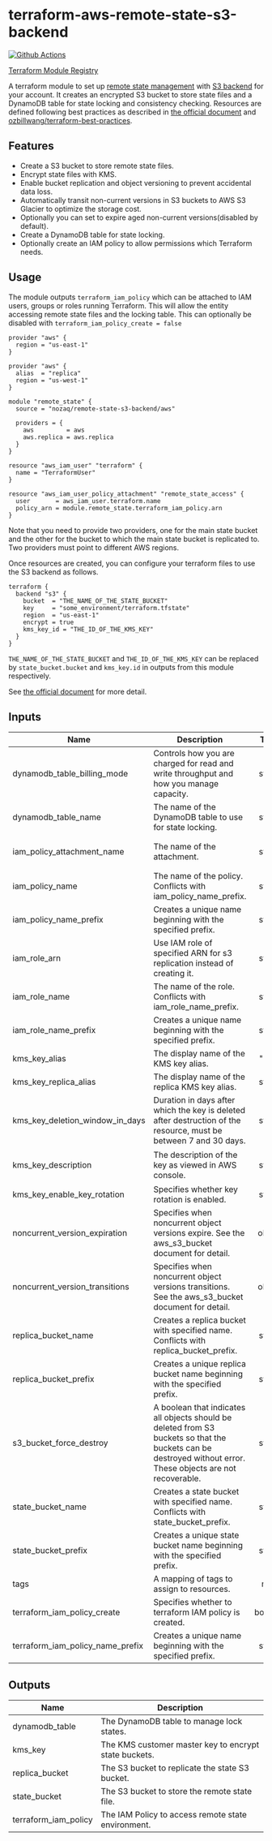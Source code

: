 # terraform-aws-remote-state-s3-backend

[![Github Actions](https://github.com/nozaq/terraform-aws-remote-state-s3-backend/workflows/Terraform/badge.svg)](https://github.com/nozaq/terraform-aws-remote-state-s3-backend/actions?workflow=Terraform)

[Terraform Module Registry](https://registry.terraform.io/modules/nozaq/remote-state-s3-backend/aws)

A terraform module to set up [remote state management](https://www.terraform.io/docs/state/remote.html) with [S3 backend](https://www.terraform.io/docs/backends/types/s3.html) for your account. It creates an encrypted S3 bucket to store state files and a DynamoDB table for state locking and consistency checking.
Resources are defined following best practices as described in [the official document](https://www.terraform.io/docs/backends/types/s3.html#multi-account-aws-architecture) and [ozbillwang/terraform-best-practices](https://github.com/ozbillwang/terraform-best-practices).

## Features

- Create a S3 bucket to store remote state files.
- Encrypt state files with KMS.
- Enable bucket replication and object versioning to prevent accidental data loss.
- Automatically transit non-current versions in S3 buckets to AWS S3 Glacier to optimize the storage cost.
- Optionally you can set to expire aged non-current versions(disabled by default).
- Create a DynamoDB table for state locking.
- Optionally create an IAM policy to allow permissions which Terraform needs.

## Usage

The module outputs `terraform_iam_policy` which can be attached to IAM users, groups or roles running Terraform. This will allow the entity accessing remote state files and the locking table. This can optionally be disabled with `terraform_iam_policy_create = false`

```hcl
provider "aws" {
  region = "us-east-1"
}

provider "aws" {
  alias  = "replica"
  region = "us-west-1"
}

module "remote_state" {
  source = "nozaq/remote-state-s3-backend/aws"

  providers = {
    aws         = aws
    aws.replica = aws.replica
  }
}

resource "aws_iam_user" "terraform" {
  name = "TerraformUser"
}

resource "aws_iam_user_policy_attachment" "remote_state_access" {
  user       = aws_iam_user.terraform.name
  policy_arn = module.remote_state.terraform_iam_policy.arn
}
```

Note that you need to provide two providers, one for the main state bucket and the other for the bucket to which the main state bucket is replicated to. Two providers must point to different AWS regions.

Once resources are created, you can configure your terraform files to use the S3 backend as follows.

```hcl
terraform {
  backend "s3" {
    bucket  = "THE_NAME_OF_THE_STATE_BUCKET"
    key     = "some_environment/terraform.tfstate"
    region  = "us-east-1"
    encrypt = true
    kms_key_id = "THE_ID_OF_THE_KMS_KEY"
  }
}
```

`THE_NAME_OF_THE_STATE_BUCKET` and `THE_ID_OF_THE_KMS_KEY` can be replaced by `state_bucket.bucket`  and `kms_key.id`  in outputs from this module respectively.

See [the official document](https://www.terraform.io/docs/backends/types/s3.html#example-configuration) for more detail.

<!-- BEGINNING OF PRE-COMMIT-TERRAFORM DOCS HOOK -->
## Inputs

| Name | Description | Type | Default | Required |
|------|-------------|:----:|:-----:|:-----:|
| dynamodb\_table\_billing\_mode | Controls how you are charged for read and write throughput and how you manage capacity. | string | `"PAY_PER_REQUEST"` | no |
| dynamodb\_table\_name | The name of the DynamoDB table to use for state locking. | string | `"remote-state-lock"` | no |
| iam\_policy\_attachment\_name | The name of the attachment. | string | `"tf-iam-role-attachment-replication-configuration"` | no |
| iam\_policy\_name | The name of the policy. Conflicts with iam_policy_name_prefix. | string | `"null"` | no |
| iam\_policy\_name\_prefix | Creates a unique name beginning with the specified prefix. | string | `"remote-state-replication-policy"` | no |
| iam\_role\_arn | Use IAM role of specified ARN for s3 replication instead of creating it. | string | `"null"` | no |
| iam\_role\_name | The name of the role. Conflicts with iam_role_name_prefix. | string | `"null"` | no |
| iam\_role\_name\_prefix | Creates a unique name beginning with the specified prefix. | string | `"remote-state-replication-role"` | no |
| kms\_key\_alias | The display name of the KMS key alias. | "null" | `"null"` | no |
| kms\_key\_replica\_alias | The display name of the replica KMS key alias. | string | `"null"` | no |
| kms\_key\_deletion\_window\_in\_days | Duration in days after which the key is deleted after destruction of the resource, must be between 7 and 30 days. | string | `"30"` | no |
| kms\_key\_description | The description of the key as viewed in AWS console. | string | `"The key used to encrypt the remote state bucket."` | no |
| kms\_key\_enable\_key\_rotation | Specifies whether key rotation is enabled. | string | `"true"` | no |
| noncurrent\_version\_expiration | Specifies when noncurrent object versions expire. See the aws\_s3\_bucket document for detail. | object | `"null"` | no |
| noncurrent\_version\_transitions | Specifies when noncurrent object versions transitions. See the aws\_s3\_bucket document for detail. | object | `[ { "days": 7, "storage_class": "GLACIER" } ]` | no |
| replica\_bucket\_name | Creates a replica bucket with specified name. Conflicts with replica_bucket_prefix. | string | `"null` | no |
| replica\_bucket\_prefix | Creates a unique replica bucket name beginning with the specified prefix. | string | `"tf-remote-state-replica"` | no |
| s3\_bucket\_force\_destroy | A boolean that indicates all objects should be deleted from S3 buckets so that the buckets can be destroyed without error. These objects are not recoverable. | string | `"false"` | no |
| state\_bucket\_name | Creates a state bucket with specified name. Conflicts with state_bucket_prefix. | string | `"null` | no |
| state\_bucket\_prefix | Creates a unique state bucket name beginning with the specified prefix. | string | `"tf-remote-state"` | no |
| tags | A mapping of tags to assign to resources. | map | `{ "Terraform": "true" }` | no |
| terraform\_iam\_policy\_create | Specifies whether to terraform IAM policy is created. | boolean | `true` | no |
| terraform\_iam\_policy\_name\_prefix | Creates a unique name beginning with the specified prefix. | string | `"terraform"` | no |

## Outputs

| Name | Description |
|------|-------------|
| dynamodb\_table | The DynamoDB table to manage lock states. |
| kms\_key | The KMS customer master key to encrypt state buckets. |
| replica\_bucket | The S3 bucket to replicate the state S3 bucket. |
| state\_bucket | The S3 bucket to store the remote state file. |
| terraform\_iam\_policy | The IAM Policy to access remote state environment. |

<!-- END OF PRE-COMMIT-TERRAFORM DOCS HOOK -->
